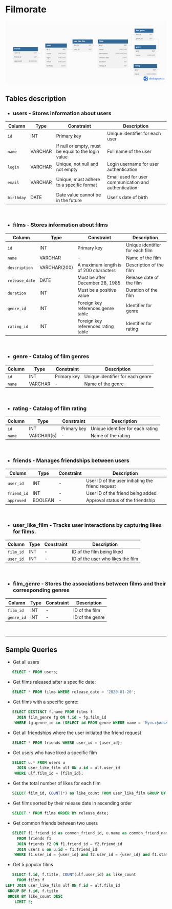 # Filmorate

![data model](data-model.png)

## Tables description

- ### users - Stores information about users

| Column     | Type    | Constraint                                         | Description                                          |
|------------|---------|----------------------------------------------------|------------------------------------------------------|
| `id`       | INT     | Primary key                                        | Unique identifier for each user                      |
| `name`     | VARCHAR | If null or empty, must be equal to the login value | Full name of the user                                |
| `login`    | VARCHAR | Unique, not null and not empty                     | Login username for user authentication               |
| `email`    | VARCHAR | Unique, must adhere to a specific format           | Email used for user communication and authentication |
| `birthday` | DATE    | Date value cannot be in the future                 | User's date of birth                                 |

&nbsp;

- ### films - Stores information about films

| Column         | Type         | Constraint                            | Description                     |
|----------------|--------------|---------------------------------------|---------------------------------|
| `id`           | INT          | Primary key                           | Unique identifier for each film |
| `name`         | VARCHAR      | -                                     | Name of the film                |
| `description`  | VARCHAR(200) | A maximum length is of 200 characters | Description of the film         |
| `release_date` | DATE         | Must be after December 28, 1985       | Release date of the film        |
| `duration`     | INT          | Must be a positive value              | Duration of the film            |
| `genre_id`     | INT          | Foreign key references genre table    | Identifier for genre            |
| `rating_id`    | INT          | Foreign key references rating table   | Identifier for rating           |

&nbsp;

- ### genre - Catalog of film genres

| Column | Type    | Constraint  | Description                      |
|--------|---------|-------------|----------------------------------|
| `id`   | INT     | Primary key | Unique identifier for each genre |
| `name` | VARCHAR | -           | Name of the genre                |

&nbsp;

- ### rating - Catalog of film rating

| Column | Type       | Constraint  | Description                       |
|--------|------------|-------------|-----------------------------------|
| `id`   | INT        | Primary key | Unique identifier for each rating |
| `name` | VARCHAR(5) | -           | Name of the rating                |

&nbsp;

- ### friends - Manages friendships between users

| Column      | Type    | Constraint | Description                                       |
|-------------|---------|------------|---------------------------------------------------|
| `user_id`   | INT     | -          | User ID of the user initiating the friend request |
| `friend_id` | INT     | -          | User ID of the friend being added                 |
| `approved`  | BOOLEAN | -          | Approval status of the friendship                 |

&nbsp;

- ### user_like_film - Tracks user interactions by capturing likes for films.

| Column    | Type | Constraint | Description                       |
|-----------|------|------------|-----------------------------------|
| `film_id` | INT  | -          | ID of the film being liked        |
| `user_id` | INT  | -          | ID of the user who likes the film |

&nbsp;

- ### film_genre - Stores the associations between films and their corresponding genres

| Column     | Type | Constraint | Description     |
|------------|------|------------|-----------------|
| `film_id`  | INT  | -          | ID of the film  |
| `genre_id` | INT  | -          | ID of the genre |

&nbsp;

---

## Sample Queries

- Get all users

```sql
   SELECT * FROM users;
```

- Get films released after a specific date:

```sql
   SELECT * FROM films WHERE release_date > '2020-01-20';
```

- Get films with a specific genre:

```sql
   SELECT DISTINCT f.name FROM films f
     JOIN film_genre fg ON f.id = fg.film_id
    WHERE fg.genre_id in (SELECT id FROM genre WHERE name = 'Мультфильм');
```

- Get all friendships where the user initiated the friend request

```sql
   SELECT * FROM friends WHERE user_id = {user_id};
```

- Get users who have liked a specific film

```sql
   SELECT u.* FROM users u
     JOIN user_like_film ulf ON u.id = ulf.user_id
    WHERE ulf.film_id = {film_id};
```

- Get the total number of likes for each film

```sql
   SELECT film_id, COUNT(*) as like_count FROM user_like_film GROUP BY film_id;
```

- Get films sorted by their release date in ascending order

```sql
   SELECT * FROM films ORDER BY release_date;
```

- Get common friends between two users

```sql
   SELECT f1.friend_id as common_friend_id, u.name as common_friend_name
     FROM friends f1
     JOIN friends f2 ON f1.friend_id = f2.friend_id
     JOIN users u on u.id = f1.friend_id
    WHERE f1.user_id = {user_id} and f2.user_id = {user_id} and f1.status = true
```

- Get 5 popular films

```sql
   SELECT f.id, f.title, COUNT(ulf.user_id) as like_count
     FROM films f
LEFT JOIN user_like_film ulf ON f.id = ulf.film_id
 GROUP BY f.id, f.title
 ORDER BY like_count DESC
    LIMIT 5;
```